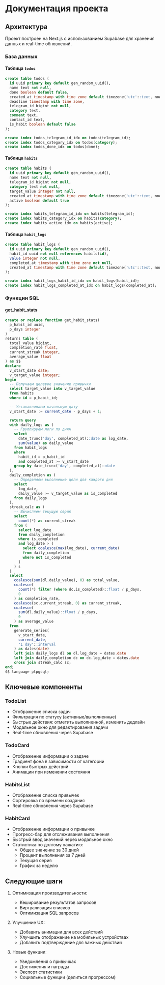 # Документация проекта

## Архитектура

Проект построен на Next.js с использованием Supabase для хранения данных и real-time обновлений.

### База данных

#### Таблица `todos`
```sql
create table todos (
  id uuid primary key default gen_random_uuid(),
  name text not null,
  done boolean default false,
  created_at timestamp with time zone default timezone('utc'::text, now()),
  deadline timestamp with time zone,
  telegram_id bigint not null,
  category text,
  comment text,
  contact_id text,
  is_habit boolean default false
);

create index todos_telegram_id_idx on todos(telegram_id);
create index todos_category_idx on todos(category);
create index todos_done_idx on todos(done);
```

#### Таблица `habits`
```sql
create table habits (
  id uuid primary key default gen_random_uuid(),
  name text not null,
  telegram_id bigint not null,
  category text not null,
  target_value integer not null,
  created_at timestamp with time zone default timezone('utc'::text, now()),
  active boolean default true
);

create index habits_telegram_id_idx on habits(telegram_id);
create index habits_category_idx on habits(category);
create index habits_active_idx on habits(active);
```

#### Таблица `habit_logs`
```sql
create table habit_logs (
  id uuid primary key default gen_random_uuid(),
  habit_id uuid not null references habits(id),
  value integer not null,
  completed_at timestamp with time zone not null,
  created_at timestamp with time zone default timezone('utc'::text, now())
);

create index habit_logs_habit_id_idx on habit_logs(habit_id);
create index habit_logs_completed_at_idx on habit_logs(completed_at);
```

### Функции SQL

#### get_habit_stats
```sql
create or replace function get_habit_stats(
  p_habit_id uuid,
  p_days integer
)
returns table (
  total_value bigint,
  completion_rate float,
  current_streak integer,
  average_value float
) as $$
declare
  v_start_date date;
  v_target_value integer;
begin
  -- Получаем целевое значение привычки
  select target_value into v_target_value
  from habits
  where id = p_habit_id;

  -- Устанавливаем начальную дату
  v_start_date := current_date - p_days + 1;

  return query
  with daily_logs as (
    -- Группируем логи по дням
    select
      date_trunc('day', completed_at)::date as log_date,
      sum(value) as daily_value
    from habit_logs
    where
      habit_id = p_habit_id
      and completed_at >= v_start_date
    group by date_trunc('day', completed_at)::date
  ),
  daily_completion as (
    -- Определяем выполнение цели для каждого дня
    select
      log_date,
      daily_value >= v_target_value as is_completed
    from daily_logs
  ),
  streak_calc as (
    -- Вычисляем текущую серию
    select
      count(*) as current_streak
    from (
      select log_date
      from daily_completion
      where is_completed
      and log_date > (
        select coalesce(max(log_date), current_date)
        from daily_completion
        where not is_completed
      )
    ) s
  )
  select
    coalesce(sum(dl.daily_value), 0) as total_value,
    coalesce(
      count(*) filter (where dc.is_completed)::float / p_days,
      0
    ) as completion_rate,
    coalesce(sc.current_streak, 0) as current_streak,
    coalesce(
      sum(dl.daily_value)::float / p_days,
      0
    ) as average_value
  from
    generate_series(
      v_start_date,
      current_date,
      '1 day'::interval
    ) as dates(date)
    left join daily_logs dl on dl.log_date = dates.date
    left join daily_completion dc on dc.log_date = dates.date
    cross join streak_calc sc;
end;
$$ language plpgsql;
```

## Ключевые компоненты

### TodoList
- Отображение списка задач
- Фильтрация по статусу (активные/выполненные)
- Быстрые действия: отметить выполненной, изменить дедлайн
- Модальное окно для редактирования задачи
- Real-time обновления через Supabase

### TodoCard
- Отображение информации о задаче
- Градиент фона в зависимости от категории
- Кнопки быстрых действий
- Анимации при изменении состояния

### HabitsList
- Отображение списка привычек
- Сортировка по времени создания
- Real-time обновления через Supabase

### HabitCard
- Отображение информации о привычке
- Прогресс-бар для отслеживания выполнения
- Быстрый ввод значений через модальное окно
- Статистика по долгому нажатию:
  - Общее значение за 30 дней
  - Процент выполнения за 7 дней
  - Текущая серия
  - График за неделю

## Следующие шаги

1. Оптимизация производительности:
   - Кеширование результатов запросов
   - Виртуализация списков
   - Оптимизация SQL запросов

2. Улучшение UX:
   - Добавить анимации для всех действий
   - Улучшить отображение на мобильных устройствах
   - Добавить подтверждение для важных действий

3. Новые функции:
   - Уведомления о привычках
   - Достижения и награды
   - Экспорт статистики
   - Социальные функции (делиться прогрессом) 